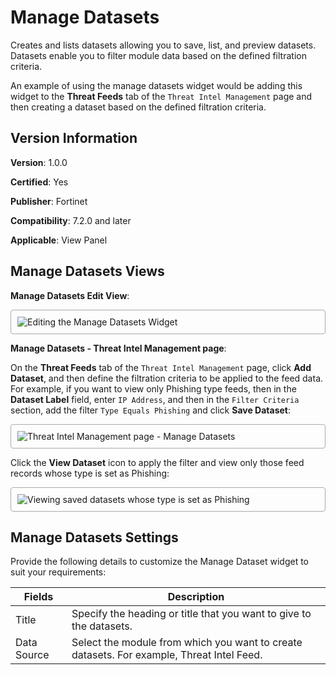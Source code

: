 # Manage Datasets

Creates and lists datasets allowing you to save, list, and preview datasets. Datasets enable you to filter module data based on the defined filtration criteria. 

An example of using the manage datasets widget would be adding this widget to the **Threat Feeds** tab of the `Threat Intel Management` page and then creating a dataset based on the defined filtration criteria.  

## Version Information

**Version**: 1.0.0  

**Certified**: Yes

**Publisher**: Fortinet  

**Compatibility**: 7.2.0 and later

**Applicable**: View Panel

## Manage Datasets Views

**Manage Datasets Edit View**:

<img src="https://raw.githubusercontent.com/fortinet-fortisoar/widget-manage-datasets/release/1.0.0/docs/media/manage-datasets-edit-view.png" alt="Editing the Manage Datasets Widget" style="border: 1px solid #A9A9A9; border-radius: 4px; padding: 10px; display: block; margin-left: auto; margin-right: auto;">

**Manage Datasets - Threat Intel Management page**:

On the **Threat Feeds** tab of the `Threat Intel Management` page, click **Add Dataset**, and then define the filtration criteria to be applied to the feed data. For example, if you want to view only Phishing type feeds, then in the **Dataset Label** field, enter `IP Address`, and then in the `Filter Criteria` section, add the filter `Type Equals Phishing` and click **Save Dataset**:

<img src="https://raw.githubusercontent.com/fortinet-fortisoar/widget-manage-datasets/release/1.0.0/docs/media/manageDatasets_threatIntelMngt.png" alt="Threat Intel Management page - Manage Datasets" style="border: 1px solid #A9A9A9; border-radius: 4px; padding: 10px; display: block; margin-left: auto; margin-right: auto;">

Click the **View Dataset** icon to apply the filter and view only those feed records whose type is set as Phishing:

<img src="https://raw.githubusercontent.com/fortinet-fortisoar/widget-manage-datasets/release/1.0.0/docs/media/manageDatasets_createdDataSets.png" alt="Viewing saved datasets whose type is set as Phishing" style="border: 1px solid #A9A9A9; border-radius: 4px; padding: 10px; display: block; margin-left: auto; margin-right: auto;">

## Manage Datasets Settings

Provide the following details to customize the Manage Dataset widget to suit your requirements:

| Fields      | Description                              |
| ----------- | ---------------------------------------- |
| Title       | Specify the heading or title that you want to give to the datasets. |
| Data Source | Select the module from which you want to create datasets. For example, Threat Intel Feed. |

